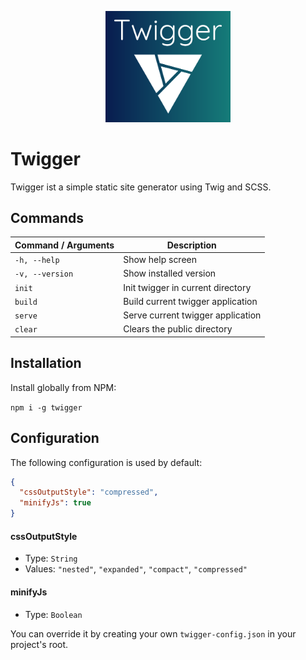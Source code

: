 <p align="center">
	<img src="https://raw.githubusercontent.com/JannikHv/twigger/master/assets/twigger-logo.svg" width="200">
</p>

# Twigger

Twigger ist a simple static site generator using Twig and SCSS.

## Commands

| Command / Arguments | Description                       |
| ------------------- | --------------------------------- |
| `-h, --help`        | Show help screen                  |
| `-v, --version`     | Show installed version            |
| `init`              | Init twigger in current directory |
| `build`             | Build current twigger application |
| `serve`             | Serve current twigger application |
| `clear`             | Clears the public directory       |

## Installation

Install globally from NPM:

`npm i -g twigger`

## Configuration

The following configuration is used by default:

```json
{
  "cssOutputStyle": "compressed",
  "minifyJs": true
}
```

#### cssOutputStyle

- Type: `String`
- Values: `"nested"`, `"expanded"`, `"compact"`, `"compressed"`

#### minifyJs

- Type: `Boolean`

You can override it by creating your own `twigger-config.json` in your project's root.
